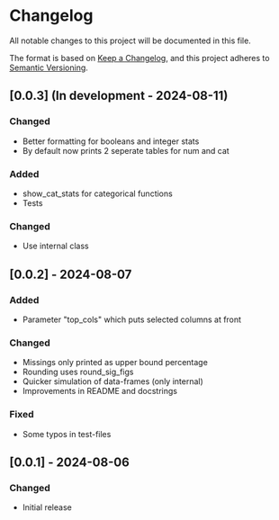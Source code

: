 # Changelog

All notable changes to this project will be documented in this file.

The format is based on [Keep a Changelog](https://keepachangelog.com/en/1.1.0/),
and this project adheres to [Semantic Versioning](https://semver.org/spec/v2.0.0.html).

## [0.0.3] (In development - 2024-08-11)

### Changed

- Better formatting for booleans and integer stats
- By default now prints 2 seperate tables for num and cat

### Added 

- show_cat_stats for categorical functions
- Tests
  
### Changed

- Use internal class 

## [0.0.2] - 2024-08-07

### Added

- Parameter "top_cols" which puts selected columns at front

### Changed

- Missings only printed as upper bound percentage
- Rounding uses round_sig_figs
- Quicker simulation of data-frames (only internal) 
- Improvements in README and docstrings

### Fixed

- Some typos in test-files


## [0.0.1] - 2024-08-06

### Changed

- Initial release
